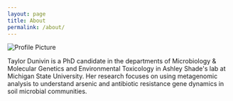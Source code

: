 ```yaml
---
layout: page
title: About
permalink: /about/
---
```


<img src="github.com/dunivint.dunivint.github.io/assets/dunivin.png" title="Profile Picture" class="profile">

Taylor Dunivin is a PhD candidate in the departments of Microbiology & Molecular Genetics and Environmental Toxicology in Ashley Shade's lab at Michigan State University. Her research focuses on using metagenomic analysis to understand arsenic and 
antibiotic resistance gene dynamics in soil microbial communities.


